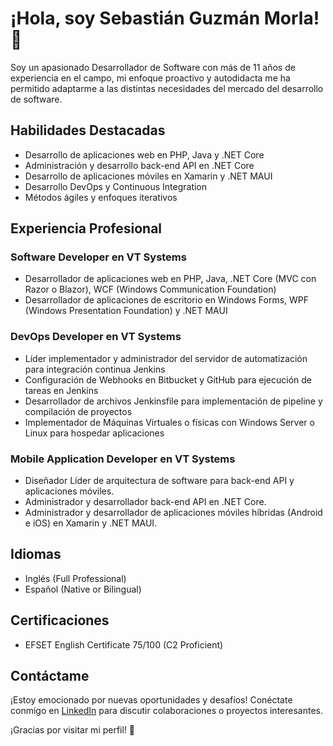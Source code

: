 # ¡Hola, soy Sebastián Guzmán Morla! 👋

Soy un apasionado Desarrollador de Software con más de 11 años de experiencia en el campo, mi enfoque proactivo y autodidacta me ha permitido adaptarme a las distintas necesidades del mercado del desarrollo de software.

## Habilidades Destacadas

- Desarrollo de aplicaciones web en PHP, Java y .NET Core
- Administración y desarrollo back-end API en .NET Core
- Desarrollo de aplicaciones móviles en Xamarin y .NET MAUI
- Desarrollo DevOps y Continuous Integration
- Métodos ágiles y enfoques iterativos

## Experiencia Profesional

### Software Developer en VT Systems
- Desarrollador de aplicaciones web en PHP, Java, .NET Core (MVC con Razor o Blazor), WCF (Windows Communication Foundation)
- Desarrollador de aplicaciones de escritorio en Windows Forms, WPF (Windows Presentation Foundation) y .NET MAUI

### DevOps Developer en VT Systems
- Líder implementador y administrador del servidor de automatización para integración continua Jenkins
- Configuración de Webhooks en Bitbucket y GitHub para ejecución de tareas en Jenkins
- Desarrollador de archivos Jenkinsfile para implementación de pipeline y compilación de proyectos
- Implementador de Máquinas Virtuales o físicas con Windows Server o Linux para hospedar aplicaciones

### Mobile Application Developer en VT Systems
- Diseñador Líder de arquitectura de software para back-end API y aplicaciones móviles.
- Administrador y desarrollador back-end API en .NET Core.
- Administrador y desarrollador de aplicaciones móviles híbridas (Android e iOS) en Xamarin y .NET MAUI.

## Idiomas

- Inglés (Full Professional)
- Español (Native or Bilingual)

## Certificaciones

- EFSET English Certificate 75/100 (C2 Proficient)

## Contáctame

¡Estoy emocionado por nuevas oportunidades y desafíos! Conéctate conmigo en [LinkedIn](https://www.linkedin.com/in/sebastián-guzmán-morla-083220a5/) para discutir colaboraciones o proyectos interesantes.

¡Gracias por visitar mi perfil! 🚀
